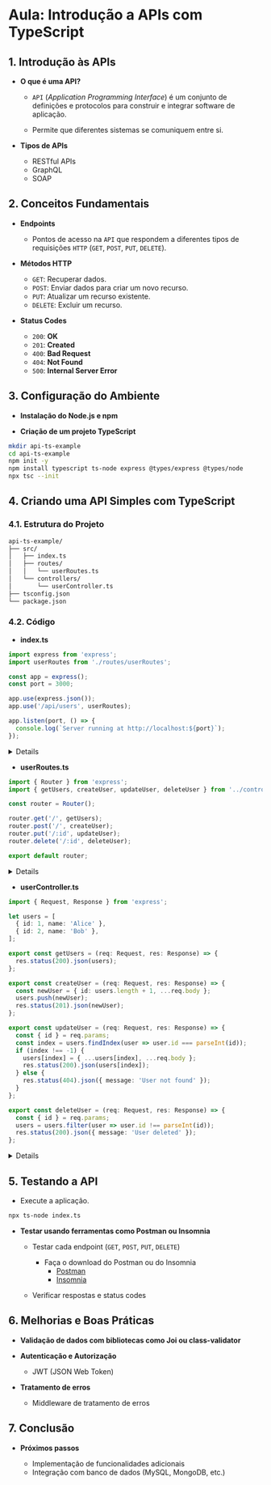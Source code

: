 # Aula: Introdução a APIs com TypeScript

## 1. Introdução às APIs

- **O que é uma API?**

  - `API` (*Application Programming Interface*) é um conjunto de definições e protocolos para construir e integrar software de aplicação.

  - Permite que diferentes sistemas se comuniquem entre si.

- **Tipos de APIs**

  - RESTful APIs
  - GraphQL
  - SOAP

## 2. Conceitos Fundamentais

- **Endpoints**

  - Pontos de acesso na `API` que respondem a diferentes tipos de requisições `HTTP` (`GET`, `POST`, `PUT`, `DELETE`).

- **Métodos HTTP**

  - `GET`: Recuperar dados.
  - `POST`: Enviar dados para criar um novo recurso.
  - `PUT`: Atualizar um recurso existente.
  - `DELETE`: Excluir um recurso.

- **Status Codes**

  - `200`: **OK**
  - `201`: **Created**
  - `400`: **Bad Request**
  - `404`: **Not Found**
  - `500`: **Internal Server Error**

## 3. Configuração do Ambiente

- **Instalação do Node.js e npm**

- **Criação de um projeto TypeScript**

```sh
mkdir api-ts-example
cd api-ts-example
npm init -y
npm install typescript ts-node express @types/express @types/node
npx tsc --init
```

## 4. Criando uma API Simples com TypeScript

### 4.1. Estrutura do Projeto

```sh
api-ts-example/
├── src/
│   ├── index.ts
│   ├── routes/
│   │   └── userRoutes.ts
│   └── controllers/
│       └── userController.ts
├── tsconfig.json
└── package.json
```

### 4.2. Código

- **index.ts**

```typescript
import express from 'express';
import userRoutes from './routes/userRoutes';

const app = express();
const port = 3000;

app.use(express.json());
app.use('/api/users', userRoutes);

app.listen(port, () => {
  console.log(`Server running at http://localhost:${port}`);
});
```

<details>

1. **Importações**:
    ```typescript
    import express from 'express';
    import userRoutes from './routes/userRoutes';
    ```
    - A primeira linha importa o módulo `express`, que é um framework para construir aplicações web em Node.js.
    - A segunda linha importa as rotas de usuários (`userRoutes`) que definimos no arquivo `userRoutes.ts`.

2. **Criação da Aplicação Express**:
    ```typescript
    const app = express();
    const port = 3000;
    ```
    - `const app = express();`: Cria uma nova aplicação Express.
    - `const port = 3000;`: Define a porta na qual o servidor irá escutar as requisições. Neste caso, a porta 3000.

3. **Middlewares**:
    ```typescript
    app.use(express.json());
    app.use('/api/users', userRoutes);
    ```
    - `app.use(express.json());`: Adiciona um middleware que converte automaticamente o corpo das requisições JSON em objetos JavaScript acessíveis via `req.body`. Isso é necessário para que possamos lidar facilmente com dados enviados no corpo das requisições HTTP POST e PUT.
    - `app.use('/api/users', userRoutes);`: Adiciona um middleware que monta o roteador de usuários (`userRoutes`) no caminho `/api/users`. Isso significa que todas as rotas definidas em `userRoutes` estarão acessíveis sob o caminho `/api/users`.

4. **Inicialização do Servidor**:
    ```typescript
    app.listen(port, () => {
      console.log(`Server running at http://localhost:${port}`);
    });
    ```
    - `app.listen(port, () => { ... });`: Inicia o servidor na porta definida (3000) e exibe uma mensagem no console indicando que o servidor está em execução e disponível no endereço `http://localhost:3000`.

### Fluxo Completo

1. **Inicialização**:
    - O servidor é inicializado na porta 3000.
    - O middleware `express.json()` é configurado para processar o corpo das requisições JSON.

2. **Rotas**:
    - Todas as rotas para `/api/users` são gerenciadas pelo roteador `userRoutes`.
    - Dentro de `userRoutes`, temos as seguintes rotas:
      - `GET /api/users` -> `getUsers` (obtém todos os usuários)
      - `POST /api/users` -> `createUser` (cria um novo usuário)
      - `PUT /api/users/:id` -> `updateUser` (atualiza um usuário existente)
      - `DELETE /api/users/:id` -> `deleteUser` (deleta um usuário existente)

3. **Requisições e Respostas**:
    - Quando uma requisição é feita para qualquer uma dessas rotas, a função correspondente no controlador (`userController.ts`) é chamada para manipular a requisição e enviar uma resposta apropriada.

</details>

- **userRoutes.ts**

```typescript
import { Router } from 'express';
import { getUsers, createUser, updateUser, deleteUser } from '../controllers/userController';

const router = Router();

router.get('/', getUsers);
router.post('/', createUser);
router.put('/:id', updateUser);
router.delete('/:id', deleteUser);

export default router;
```

<details>

1. **Importações**:
    ```typescript
    import { Router } from 'express';
    import { getUsers, createUser, updateUser, deleteUser } from '../controllers/userController';
    ```
    - A primeira linha importa a função `Router` do Express, que é usada para criar um novo roteador.
    - A segunda linha importa as funções `getUsers`, `createUser`, `updateUser` e `deleteUser` do controlador de usuários (`userController.ts`). Essas funções são responsáveis por manipular as requisições HTTP correspondentes.

2. **Criação do Roteador**:
    ```typescript
    const router = Router();
    ```
    Aqui, um novo roteador é criado usando a função `Router` do Express. Este roteador será usado para definir rotas específicas para o recurso de usuários.

3. **Definição das Rotas**:
    ```typescript
    router.get('/', getUsers);
    router.post('/', createUser);
    router.put('/:id', updateUser);
    router.delete('/:id', deleteUser);
    ```
    - `router.get('/', getUsers);`: 
      - Define uma rota HTTP GET para o caminho raiz (`/`).
      - Quando essa rota é acessada, a função `getUsers` do controlador é chamada para manipular a requisição.
      - Essa rota é usada para obter a lista de todos os usuários.
    - `router.post('/', createUser);`: 
      - Define uma rota HTTP POST para o caminho raiz (`/`).
      - Quando essa rota é acessada, a função `createUser` do controlador é chamada para manipular a requisição.
      - Essa rota é usada para criar um novo usuário.
    - `router.put('/:id', updateUser);`: 
      - Define uma rota HTTP PUT para o caminho com um parâmetro (`/:id`). 
      - Quando essa rota é acessada com um ID específico, a função `updateUser` do controlador é chamada para manipular a requisição. 
      - Essa rota é usada para atualizar um usuário existente com o ID fornecido.
    - `router.delete('/:id', deleteUser);`: 
      - Define uma rota HTTP DELETE para o caminho com um parâmetro (`/:id`). 
      - Quando essa rota é acessada com um ID específico, a função `deleteUser` do controlador é chamada para manipular a requisição.
      - Essa rota é usada para deletar um usuário existente com o ID fornecido.

4. **Exportação do Roteador**:
    ```typescript
    export default router;
    ```
    Aqui, o roteador é exportado como o padrão do módulo. Isso permite que ele seja importado e usado em outras partes da aplicação, como no arquivo principal do servidor (`index.ts`).

</details>

- **userController.ts**

```typescript
import { Request, Response } from 'express';

let users = [
  { id: 1, name: 'Alice' },
  { id: 2, name: 'Bob' },
];

export const getUsers = (req: Request, res: Response) => {
  res.status(200).json(users);
};

export const createUser = (req: Request, res: Response) => {
  const newUser = { id: users.length + 1, ...req.body };
  users.push(newUser);
  res.status(201).json(newUser);
};

export const updateUser = (req: Request, res: Response) => {
  const { id } = req.params;
  const index = users.findIndex(user => user.id === parseInt(id));
  if (index !== -1) {
    users[index] = { ...users[index], ...req.body };
    res.status(200).json(users[index]);
  } else {
    res.status(404).json({ message: 'User not found' });
  }
};

export const deleteUser = (req: Request, res: Response) => {
  const { id } = req.params;
  users = users.filter(user => user.id !== parseInt(id));
  res.status(200).json({ message: 'User deleted' });
};
```

<details>

1. **Importações**:
    ```typescript
    import { Request, Response } from 'express';
    ```
    Aqui, estamos importando os tipos `Request` e `Response` do Express para tipar nossos parâmetros de função, o que ajuda com a autocompletação e validação de tipos no TypeScript.

2. **Lista de Usuários**:
    ```typescript
    let users = [
      { id: 1, name: 'Alice' },
      { id: 2, name: 'Bob' },
    ];
    ```
    `users` é um array que contém objetos de usuário com propriedades `id` e `name`. Esta lista serve como nosso banco de dados temporário.

3. **getUsers**:
    ```typescript
    export const getUsers = (req: Request, res: Response) => {
      res.status(200).json(users);
    };
    ```
    Esta função manipula o endpoint para obter todos os usuários. Ela responde com um status HTTP 200 e envia a lista de usuários como JSON.

4. **createUser**:
    ```typescript
    export const createUser = (req: Request, res: Response) => {
      const newUser = { id: users.length + 1, ...req.body };
      users.push(newUser);
      res.status(201).json(newUser);
    };
    ```
    Esta função manipula o endpoint para criar um novo usuário. Ela:
    - Extrai os dados do corpo da requisição (`req.body`) e cria um novo usuário, adicionando um ID único baseado no comprimento do array `users`.
    - Adiciona o novo usuário ao array `users`.
    - Responde com um status HTTP 201 (Created) e envia o novo usuário como JSON.

5. **updateUser**:
    ```typescript
    export const updateUser = (req: Request, res: Response) => {
      const { id } = req.params;
      const index = users.findIndex(user => user.id === parseInt(id));
      if (index !== -1) {
        users[index] = { ...users[index], ...req.body };
        res.status(200).json(users[index]);
      } else {
        res.status(404).json({ message: 'User not found' });
      }
    };
    ```
    Esta função manipula o endpoint para atualizar um usuário existente. Ela:
    - Extrai o ID dos parâmetros da requisição (`req.params`).
    - Encontra o índice do usuário com o ID correspondente no array `users`.
    - Se o usuário for encontrado (`index !== -1`), atualiza os dados do usuário com os dados do corpo da requisição (`req.body`) e responde com um status HTTP 200 e o usuário atualizado como JSON.
    - Se o usuário não for encontrado, responde com um status HTTP 404 (Not Found) e uma mensagem de erro.

6. **deleteUser**:
    ```typescript
    export const deleteUser = (req: Request, res: Response) => {
      const { id } = req.params;
      users = users.filter(user => user.id !== parseInt(id));
      res.status(200).json({ message: 'User deleted' });
    };
    ```
    Esta função manipula o endpoint para deletar um usuário. Ela:
    - Extrai o ID dos parâmetros da requisição (`req.params`).
    - Filtra o array `users` para remover o usuário com o ID correspondente.
    - Responde com um status HTTP 200 e uma mensagem de confirmação da exclusão do usuário.

</details>

## 5. Testando a API

- Execute a aplicação.

```sh
npx ts-node index.ts
```

- **Testar usando ferramentas como Postman ou Insomnia**

  - Testar cada endpoint (`GET`, `POST`, `PUT`, `DELETE`)

    - Faça o download do Postman ou do Insomnia
      - [Postman](https://www.postman.com/)
      - [Insomnia](https://insomnia.rest/)

  - Verificar respostas e status codes

## 6. Melhorias e Boas Práticas

- **Validação de dados com bibliotecas como Joi ou class-validator**

- **Autenticação e Autorização**

  - JWT (JSON Web Token)

- **Tratamento de erros**

  - Middleware de tratamento de erros

## 7. Conclusão

- **Próximos passos**

  - Implementação de funcionalidades adicionais
  - Integração com banco de dados (MySQL, MongoDB, etc.)
